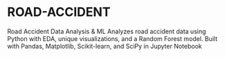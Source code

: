 # ROAD-ACCIDENT


Road Accident Data Analysis & ML Analyzes road accident data using Python with EDA, unique visualizations, and a Random Forest model. Built with Pandas, Matplotlib, Scikit-learn, and SciPy in Jupyter Notebook
